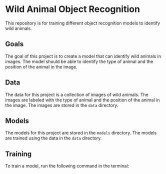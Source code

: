 # Wild Animal Object Recognition

This repository is for training different object recognition models to identify wild animals.

## Goals

The goal of this project is to create a model that can identify wild animals in images. The model should be able to identify the type of animal and the position of the animal in the image.

## Data

The data for this project is a collection of images of wild animals. The images are labeled with the type of animal and the position of the animal in the image. The images are stored in the `data` directory.

## Models

The models for this project are stored in the `models` directory. The models are trained using the data in the `data` directory.

## Training

To train a model, run the following command in the terminal:
